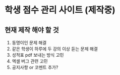 # 학생 점수 관리 사이트 (제작중)
## 현재 제작 해야 할 것
1. 동명이인 문제 해결
2. 같은 학생이 하루에 두 강의 이상 듣는 문제 해결
3. 성적표 pdf 보내는 방식 고민
4. 엑셀 버그 관련 고민
5. 공지사항 or 코멘트 추가?
